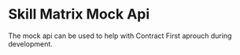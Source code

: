 # Skill Matrix Mock Api

The mock api can be used to help with Contract First aprouch during development.

